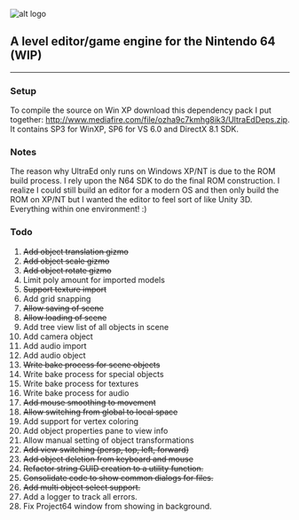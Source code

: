 ![alt logo](https://s3.amazonaws.com/kittypizza/ultraed.png)

## A level editor/game engine for the Nintendo 64 (WIP)

---

### Setup

To compile the source on Win XP download this dependency pack I put together: http://www.mediafire.com/file/ozha9c7kmhg8ik3/UltraEdDeps.zip. It contains SP3 for WinXP, SP6 for VS 6.0 and DirectX 8.1 SDK.

### Notes

The reason why UltraEd only runs on Windows XP/NT is due to the ROM build process. I rely upon the N64 SDK to do the final ROM construction. I realize I could still build an editor for a modern OS and then only build the ROM on XP/NT but I wanted the editor to feel sort of like Unity 3D. Everything within one environment! :)

### Todo

1. ~~Add object translation gizmo~~
2. ~~Add object scale gizmo~~
3. ~~Add object rotate gizmo~~
4. Limit poly amount for imported models
5. ~~Support texture import~~
6. Add grid snapping
7. ~~Allow saving of scene~~
8. ~~Allow loading of scene~~
9. Add tree view list of all objects in scene
10. Add camera object
11. Add audio import
12. Add audio object
13. ~~Write bake process for scene objects~~
14. Write bake process for special objects
15. Write bake process for textures
16. Write bake process for audio
17. ~~Add mouse smoothing to movement~~
18. ~~Allow switching from global to local space~~
19. Add support for vertex coloring
20. Add object properties pane to view info
21. Allow manual setting of object transformations
22. ~~Add view switching (persp, top, left, forward)~~
23. ~~Add object deletion from keyboard and mouse~~
24. ~~Refactor string GUID creation to a utility function.~~
25. ~~Consolidate code to show common dialogs for files.~~
26. ~~Add multi object select support.~~
27. Add a logger to track all errors.
28. Fix Project64 window from showing in background.
